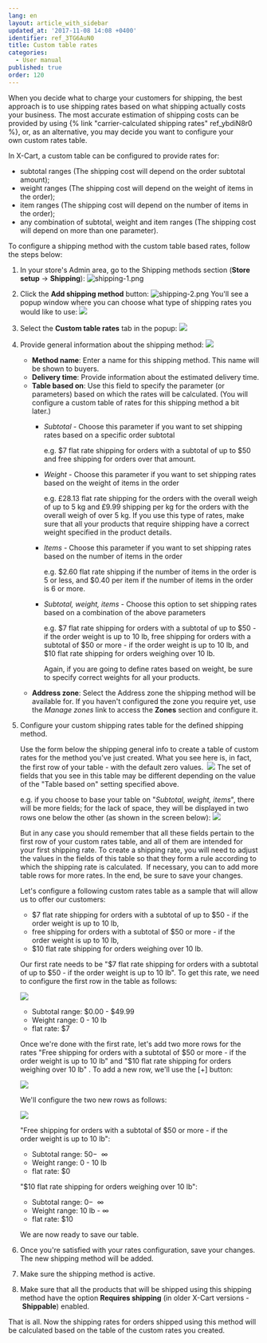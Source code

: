 ```yaml
---
lang: en
layout: article_with_sidebar
updated_at: '2017-11-08 14:08 +0400'
identifier: ref_3TG6AuN0
title: Custom table rates
categories:
  - User manual
published: true
order: 120
---
```



When you decide what to charge your customers for shipping, the best approach is to use shipping rates based on what shipping actually costs your business. The most accurate estimation of shipping costs can be provided by using {% link "carrier-calculated shipping rates" ref_ybdiN8r0 %}, or, as an alternative, you may decide you want to configure your own custom rates table. 

In X-Cart, a custom table can be configured to provide rates for:

*   subtotal ranges (The shipping cost will depend on the order subtotal amount);
*   weight ranges (The shipping cost will depend on the weight of items in the order);
*   item ranges (The shipping cost will depend on the number of items in the order);
*   any combination of subtotal, weight and item ranges (The shipping cost will depend on more than one parameter).

To configure a shipping method with the custom table based rates, follow the steps below:

1.  In your store's Admin area, go to the Shipping methods section (**Store setup** -> **Shipping**):
    ![shipping-1.png]({{site.baseurl}}/attachments/ref_3TG6AuN0/shipping-1.png)
2.  Click the **Add shipping method** button:
    ![shipping-2.png]({{site.baseurl}}/attachments/ref_3TG6AuN0/shipping-2.png)
    You'll see a popup window where you can choose what type of shipping rates you would like to use:
    ![]({{site.baseurl}}/attachments/9306242/9437468.png)
3.  Select the **Custom table rates** tab in the popup:
    ![]({{site.baseurl}}/attachments/9306242/9437469.png)
4.  Provide general information about the shipping method:
    ![]({{site.baseurl}}/attachments/9306242/9437470.png)

    *   **Method name**: Enter a name for this shipping method. This name will be shown to buyers.
    *   **Delivery time**: Provide information about the estimated delivery time.
    *   **Table based on**:  Use this field to specify the parameter (or parameters) based on which the rates will be calculated. (You will configure a custom table of rates for this shipping method a bit later.)
        *   _Subtotal_ - Choose this parameter if you want to set shipping rates based on a specific order subtotal 
            
            e.g. $7 flat rate shipping for orders with a subtotal of up to $50 and free shipping for orders over that amount.
        *   _Weight_ - Choose this parameter if you want to set shipping rates based on the weight of items in the order 
            
            e.g. £28.13 flat rate shipping for the orders with the overall weigh of up to 5 kg and £9.99 shipping per kg for the orders with the overall weigh of over 5 kg. If you use this type of rates, make sure that all your products that require shipping have a correct weight specified in the product details.
        *   _Items_ - Choose this parameter if you want to set shipping rates based on the number of items in the order 
            
            e.g. $2.60 flat rate shipping if the number of items in the order is 5 or less, and $0.40 per item if the number of items in the order is 6 or more.
        *   _Subtotal, weight, items_ - Choose this option to set shipping rates based on a combination of the above parameters
            
            e.g. $7 flat rate shipping for orders with a subtotal of up to $50 - if the order weight is up to 10 lb, free shipping for orders with a subtotal of $50 or more - if the order weight is up to 10 lb, and $10 flat rate shipping for orders weighing over 10 lb. 
            
            Again, if you are going to define rates based on weight, be sure to specify correct weights for all your products.
    *   **Address zone**: Select the Address zone the shipping method will be available for. If you haven't configured the zone you require yet, use the _Manage zones_ link to access the **Zones** section and configure it.

5.  Configure your custom shipping rates table for the defined shipping method. 

    Use the form below the shipping general info to create a table of custom rates for the method you've just created. What you see here is, in fact, the first row of your table - with the default zero values. 
    ![]({{site.baseurl}}/attachments/9306242/9437471.png)
    The set of fields that you see in this table may be different depending on the value of the "Table based on" setting specified above. 
    
    e.g. if you choose to base your table on "_Subtotal, weight, items_", there will be more fields; for the lack of space, they will be displayed in two rows one below the other (as shown in the screen below):
    ![]({{site.baseurl}}/attachments/9306242/9437472.png)
    
    But in any case you should remember that all these fields pertain to the first row of your custom rates table, and all of them are intended for your first shipping rate.
    To create a shipping rate, you will need to adjust the values in the fields of this table so that they form a rule according to which the shipping rate is calculated. 
    If necessary, you can to add more table rows for more rates. In the end, be sure to save your changes.

    Let's configure a following custom rates table as a sample that will allow us to offer our customers:
    
    *   $7 flat rate shipping for orders with a subtotal of up to $50 - if the order weight is up to 10 lb, 
    *   free shipping for orders with a subtotal of $50 or more - if the order weight is up to 10 lb,
    *   $10 flat rate shipping for orders weighing over 10 lb.

    Our first rate needs to be "$7 flat rate shipping for orders with a subtotal of up to $50 - if the order weight is up to 10 lb". To get this rate, we need to configure the first row in the table as follows:
    
    ![]({{site.baseurl}}/attachments/9306242/9437473.png)
    
    *   Subtotal range: $0.00 - $49.99 
    *   Weight range: 0 - 10 lb 
    *   flat rate: $7
    
    Once we're done with the first rate, let's add two more rows for the rates "Free shipping for orders with a subtotal of $50 or more - if the order weight is up to 10 lb" and "$10 flat rate shipping for orders weighing over 10 lb" . To add a new row, we'll use the [+] button:
    
    ![]({{site.baseurl}}/attachments/9306242/9437474.png)
    
    We'll configure the two new rows as follows:
    
    ![]({{site.baseurl}}/attachments/9306242/9437475.png)
    
    "Free shipping for orders with a subtotal of $50 or more - if the order weight is up to 10 lb":
    *   Subtotal range: $50 - $  ∞
    *   Weight range: 0 - 10 lb
    *   flat rate: $0

    "$10 flat rate shipping for orders weighing over 10 lb":
        
    *   Subtotal range: $0 - $  ∞
    *   Weight range: 10 lb - ∞ 
    *   flat rate: $10

    We are now ready to save our table.

6.  Once you're satisfied with your rates configuration, save your changes. The new shipping method will be added.

7.  Make sure the shipping method is active. 

8.  Make sure that all the products that will be shipped using this shipping method have the option **Requires shipping** (in older X-Cart versions - **Shippable**) enabled.

That is all. Now the shipping rates for orders shipped using this method will be calculated based on the table of the custom rates you created.
